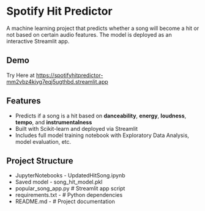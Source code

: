 # Spotify Hit Predictor

A machine learning project that predicts whether a song will become a hit or not based on certain audio features. The model is deployed as an interactive Streamlit app.

## Demo
Try Here at https://spotifyhitpredictor-mm2vbz4kjyg7eqj5ugthbd.streamlit.app

## Features 
- Predicts if a song is a hit based on **danceability**, **energy**, **loudness**, **tempo**, and **instrumentalness**
- Built with Scikit-learn and deployed via Streamlit
- Includes full model training notebook with Exploratory Data Analysis, model evaluation, etc.

## Project Structure
- JupyterNotebooks - UpdatedHitSong.ipynb
- Saved model - song_hit_model.pkl
- popular_song_app.py # Streamlit app script
- requirements.txt - # Python dependencies
- README.md - # Project documentation
